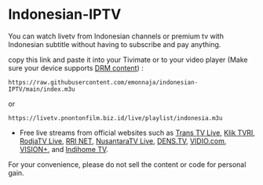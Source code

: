 # Indonesian-IPTV

You can watch livetv from Indonesian channels or premium tv with Indonesian subtitle without having to subscribe and pay anything.

copy this link and paste it into your Tivimate or to your video player (Make sure your device supports [DRM content](https://support.vidio.com/support/solutions/articles/43000656969-apa-itu-drm-)) :
```
https://raw.githubusercontent.com/emonnaja/indonesian-IPTV/main/index.m3u
```
or
```
https://livetv.pnontonfilm.biz.id/live/playlist/indonesia.m3u
```

* Free live streams from official websites such as [Trans TV Live](https://www.transtv.co.id/live), [Klik TVRI](https://klik.tvri.go.id/), [RodjaTV Live](https://rodja.tv/), [RRI NET](https://rri.co.id/stream/video), [NusantaraTV Live](https://nusantaratv.com/live), [DENS.TV](https://www.dens.tv), [VIDIO.com](https://vidio.com/live), [VISION+](https://www.visionplus.id/webclient/#/live), and [Indihome TV](https://www.indihometv.com/livetv).

For your convenience, please do not sell the content or code for personal gain.
